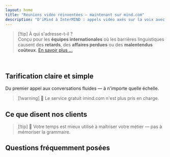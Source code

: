 ```yaml
---
layout: home
title: "Réunions vidéo réinventées — maintenant sur mind.com"
description: "D'iMind à InterMIND : appels vidéo axés sur la voix avec interprétation en temps réel alimentée par l'IA."
---
```


<HeroSection
  title="Réunions vidéo réinventées <br>— maintenant sur **mind.com**"
  text="D'iMind à InterMIND : appels vidéo axés sur la voix avec traduction vocale en direct.">
<AuthButton text="Commencer maintenant" buttonClass="brand"/>
</HeroSection>

<span id="1"></span>
<FeatureBlock :card="{
  title: 'Traduction ≠ Compréhension. Voici la suite.',
  details: 'Peu importe la langue, **votre voix est entendue — et comprise** — comme si vous partagiez la même langue.',
    items: [
      '⚡︎ Naturellement, en [temps réel](../product/overview/how-it-works), et sans sous-titres ni latence.',
      '✧ L\'interprétation alimentée par l\'IA capture le ton, l\'intention et la terminologie spécifique au secteur.',
    ],
  link: '../product/overview/what-is-intermind',
  src: {
    light: '/media-kit/animals-cartoon-3-2.png',
    dark: '/1d.png',
  },
  inversion: false
}" />

<span id="2"></span>
<FeatureBlock :card="{
    title: 'L\'intelligence au cœur de vos réunions',
    details: 'InterMIND transforme chaque appel multilingue en connaissances claires et consultables.',
    items: [
      '🔍 **Posez n\'importe quelle question** — l\'IA trouve des réponses **dans toutes vos réunions**.',
      '✧ Extrait automatiquement les tâches, les responsables et les échéances.',
      '✧ Résume les points clés dans n\'importe quelle langue — instantanément.',
    ],
    link: '../product/overview/how-it-works#🧩-deep-memory-deep-understanding',
    src: {
      light: '/2l.png',
      dark: '/2d.png',
    },
    inversion: true
  }" />

<span id="3"></span>
<FeatureBlock :card="{
    title: 'Conçu pour les réunions sérieuses — pas seulement pour parler',
    details: 'InterMIND est une **plateforme de réunion vidéo de qualité professionnelle**, pas un simple module complémentaire léger.',
    items: [
      '✧ Résolution 1080p, suppression intelligente du bruit, planification, modération, partage d\'écran, enregistrement, sous-titrage, chat des participants et intégration calendrier — tout intégré, prêt à l\'emploi.',
    ],
    link: '../product/overview/video-meeting-platform',
    src: {
      light: '/promo/imind-2.webm',
      dark: '/promo/imind-2.webm',
    },
    inversion: false
  }" />

<span id="4"></span>
<FeatureBlock
  :card="{
    title: 'Confidentialité là où ça compte',
    details:
      'InterMIND est conçu pour les conversations critiques en matière de confiance — où la confidentialité et le contrôle sont primordiaux.',
    items: [
      '⚡︎ [Zones de confidentialité](../product/overview/privacy-architecture) — UE, États-Unis, Asie du Sud-Est',
      '✧ **Zéro formation de données**. Aucun accès tiers.'
    ],
    link: '../product/overview/privacy-architecture',
    src: {
      light: '/4l.png',
      dark: '/4d.png',
    },
    inversion: true
  }"
/>

> [!tip] À qui s'adresse-t-il ?  
> Conçu pour les **équipes internationales** où les barrières linguistiques causent des **retards**, des **affaires perdues** ou des **malentendus coûteux**. [En savoir plus ...](../product/overview/markets)

<br>

<span id="Pricing"></span>

## Tarification claire et simple

Du premier appel aux conversations fluides — à n'importe quelle échelle.

<PricingPlans :plans="[
  {
    title: '**Basique** &nbsp 1 utilisateur',
    price: '**Gratuit**',
    details: 'aucune carte de crédit requise',
    items: [
      '**25** réunions',
      '**100** participants aux réunions vidéo [💬](#3)',
      '**30** Go de stockage partagé par utilisateur',
      'Recherche dans toutes vos réunions [💬](#2)',
      'Interprétation simultanée [💬](#1)',
    ],
  },
  {
    title: '**Pro**  &nbsp 1-99 utilisateurs',
    price: '**20 $** /mois/utilisateur, facturé annuellement',
    details: 'ou 25 $ facturé mensuellement',
    items: [
      '**illimitées** réunions',
      '**150** participants aux réunions vidéo [💬](#3)',
      '**2** To de stockage partagé par utilisateur',
      'Recherche dans toutes vos réunions [💬](#2)',
      'Interprétation simultanée [💬](#1)',
    ],
  },
  {
    title: '**Business** &nbsp 100+ utilisateurs',
    price: '**Tarification personnalisée**',
    details: 'Conçu pour la confidentialité',
    items: [
      '**illimitées** réunions',
      '**500** participants aux réunions vidéo [💬](#3)',
      '**5** To de stockage partagé par utilisateur',
      'Recherche dans toutes vos réunions [💬](#2)',
      'Interprétation simultanée [💬](#1)',
      '**Zones de confidentialité** [💬](#4)',
    ],
  }
]">
<AuthButton text="Essayer gratuitement" buttonClass="alt"/>
<AuthButton text="Acheter maintenant" buttonClass="brand"/>
<ContactForm buttonText="Parler à notre équipe" buttonClass="alt"/>
</PricingPlans>

> [!warning] 🔴 Le service gratuit imind.com n'est plus pris en charge.

<span id="Testimonials"></span>

## Ce que disent nos clients

<AutoScrollTestimonials testimonialsUrl="/testimonials.json"/>

> [!tip] 🥇 Votre temps est mieux utilisé à maîtriser votre métier — pas à mémoriser la grammaire.

<span id="FAQ"></span>

## Questions fréquemment posées

<AccordionGroup :items="
[
  {
    q: 'Quelles langues InterMind prend-il en charge pour l\'interprétation ?',
    a: 'InterMind prend en charge **l\'interprétation en temps réel** dans les 19 langues suivantes :<br><br>- العربية (ar) – Arabe<br>- Čeština (cs) – Tchèque<br>- Deutsch (de) – Allemand<br>- English (en) – Anglais<br>- Español (es) – Espagnol<br>- Français (fr) – Français<br>- हिन्दी (hi) – Hindi<br>- Magyar (hu) – Hongrois<br>- Italiano (it) – Italien<br>- 日本語 (ja) – Japonais<br>- 한국어 (ko) – Coréen<br>- Nederlands (nl) – Néerlandais<br>- Polski (pl) – Polonais<br>- Português (pt) – Portugais<br>- Русский (ru) – Russe<br>- Türkçe (tr) – Turc<br>- 中文 (zh) – Chinois<br>- עברית (he) – Hébreu<br>- ไทย (th) – Thaï<br><br>Nous élargissons continuellement cette liste — de nouvelles langues sont ajoutées à chaque version majeure.'
  },
  {
    q: 'Qu\'est-ce qu\'un utilisateur sous licence et qu\'est-ce qu\'un participant ?',
    a: 'Un *utilisateur sous licence* possède une licence de réunion gratuite ou payante et peut programmer des réunions dans les limites de son plan. Les *participants* sont des invités — ils **n\'ont pas besoin de compte ou de licence** pour rejoindre et peuvent se connecter depuis n\'importe quel appareil **gratuitement**.'
  },
  {
    q: 'Combien de personnes peuvent utiliser une licence InterMind ?',
    a: 'Chaque *utilisateur sous licence* peut organiser **des réunions illimitées**. Si plusieurs membres de l\'équipe doivent organiser des réunions simultanément, chacun aura besoin de sa propre licence.'
  },
  {
    q: 'Quelle est la durée maximale d\'une réunion ?',
    a: 'Les réunions peuvent durer jusqu\'à **24 heures** sur tous les plans.'
  },
  {
    q: 'Y a-t-il une limite sur le nombre de réunions que je peux organiser ?',
    a: 'Le plan *Gratuit de base* inclut **25 réunions gratuites**. Les plans *Pro* et *Business* offrent des réunions illimitées avec plus de participants et de contrôle.'
  },
  {
    q: 'Comment InterMind assure-t-il la confidentialité et la sécurité des données ?',
    a: 'InterMind est **privé par conception**. Toutes les données sont traitées et stockées dans votre **Zone de confidentialité** sélectionnée — _UE_, _États-Unis_, ou _Asie_. Nous nous conformons au [**RGPD**](https://gdpr.eu), au [**CCPA**](https://oag.ca.gov/privacy/ccpa), et à l\'UAE PDPL, et **n\'utilisons jamais votre contenu** pour l\'entraînement ou l\'accès de tiers. Le [contrôle avancé de la Zone de confidentialité](../product/overview/privacy-architecture) est disponible sur le plan **Business**.'
  },
  {
    q: 'Puis-je essayer InterMind avant d\'acheter un plan ?',
    a: 'Absolument. Le plan *Gratuit de base* vous donne un accès complet aux fonctionnalités principales avec **25 réunions gratuites** — incluant **l\'interprétation simultanée** et **la recherche de réunions**. Aucune carte de crédit requise. Mise à niveau à tout moment.'
  },
  {
    q: 'Que faire si j\'ai besoin d\'aide ou de support ?',
    a: 'Le support est disponible via notre [centre d\'aide](../resources/help). Les utilisateurs *Business* bénéficient d\'un **support prioritaire** avec un contact dédié.'
  },
  {
    q: 'Comment gérer mon abonnement (mise à niveau, rétrogradation ou annulation) ?',
    a: 'Vous pouvez changer votre plan à tout moment via vos **paramètres de compte**. Les changements prennent effet **immédiatement**. Pour les annulations, les *plans mensuels* s\'annulent à la fin du cycle de facturation. Les *plans annuels* peuvent être annulés pour un **remboursement au prorata**.'
  },
  {
    q: 'Quelles langues InterMind prend-il en charge pour l\'interprétation ?',
    a: 'Nous prenons en charge **plus de 100 langues** avec interprétation en temps réel. La liste continue de s\'agrandir — consultez notre site web pour les mises à jour.'
  },
  {
    q: 'Puis-je utiliser InterMind pour des webinaires ou de grands événements ?',
    a: 'Oui. Les plans *Pro* et *Business* sont idéaux pour **les grandes réunions et webinaires** — avec support jusqu\'à **500 participants** sur *Business*.'
  },
]
"/>

<HomeFooter :columns="[
  {
    title: 'PRODUIT',
    links: [
      { text: 'Aperçu', link: '../product/overview/what-is-intermind' },
      { text: 'Commencer', link: '../product/guide/getting-started' },
      { text: 'Témoignages', link: '#testimonials' },
      { text: 'Tarification', link: '#Pricing' },
    ]
  },
  {
    title: 'SUPPORT',
    links: [
      { text: 'Obtenir de l\'aide', link: '../resources/help' },
      { text: 'FAQ', link: '#FAQ' },
      { text: 'État du service', link: 'https://status.mind.com/' },
      { text: 'Politique de confidentialité', link: '../resources/company/Privacy-Policy' },
      { text: 'Guide juridique IA', link: '../resources/company/Legal-Regulations-for-AI-Services' },
      // { text: 'Privacy Settings', link: '#' },
    ]
  },
  {
    title: 'RESSOURCES',
    links: [
      // { text: 'Blog', link: './blog' },
      { text: 'Ressources de marque', link: '../resources/media-kit' },
      { text: 'Documentation API IA / LLM', link: 'https://mind.com/llms-full.txt' },
    ]
  },
  {
    title: 'ENTREPRISE',
    links: [
      { text: 'À propos', link: '../resources/company/about' },
      // { text: 'Team', link: './resources/company/team' },
      // { text: 'Careers', link: './resources/company/careers' },
      { text: 'Contacts', link: '../resources/company/contacts' }
    ]
  },
]" />
